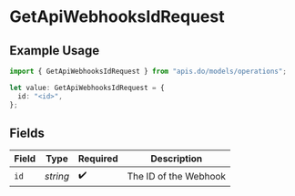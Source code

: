 # GetApiWebhooksIdRequest

## Example Usage

```typescript
import { GetApiWebhooksIdRequest } from "apis.do/models/operations";

let value: GetApiWebhooksIdRequest = {
  id: "<id>",
};
```

## Fields

| Field                 | Type                  | Required              | Description           |
| --------------------- | --------------------- | --------------------- | --------------------- |
| `id`                  | *string*              | :heavy_check_mark:    | The ID of the Webhook |